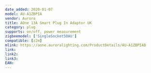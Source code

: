 ```yaml
---
date_added: 2020-01-07
model: AU-A1ZBPIA
vendor: Aurora
title: AOne 13A Smart Plug In Adaptor UK
category: plug
supports: on/off, power measurement
zigbeemodel: ['SingleSocket50AU']
compatible: [z2m]
mlink: https://aone.auroralighting.com/ProductDetails/AU-A1ZBPIAB
link: 
link2: 
link3: 
EAN: 
---
```

